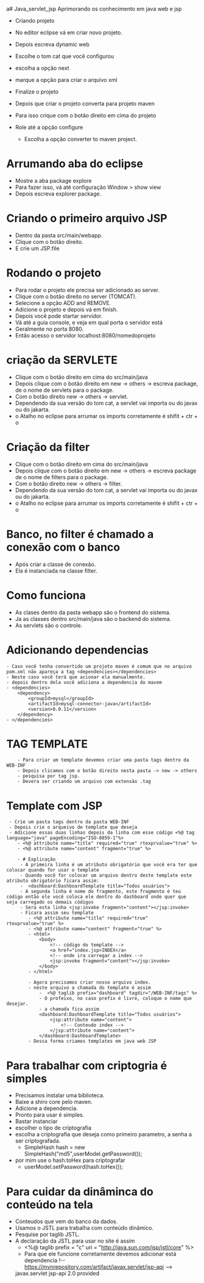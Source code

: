 a# Java_servlet_jsp
Aprimorando os conhecimento em java web e jsp

 - Criando projeto
  - No editor eclipse vá em criar novo projeto.
  - Depois escreva dynamic web
  - Escolhe o tom cat que você configurou
  - escolha a opção next
  - marque a opção para criar o arquivo xml
  - Finalize o projeto

 - Depois que criar o projeto converta para projeto maven
 - Para isso crique com o botão direito em cima do projeto
 - Role até a opção configure
    - Escolha a opção converter to maven project.

# Arrumando aba do eclipse
- Mostre a aba package explore
- Para fazer isso, vá até configuração Window > show view
- Depois escreva explorer package.

# Criando o primeiro arquivo JSP
 - Dentro da pasta src/main/webapp.
 - Clique com o botão direito.
 - E crie um JSP.file

 # Rodando o projeto
 - Para rodar o projeto ele precisa ser adicionado ao server.
 - Clique com o botão direito no server (TOMCAT).
 - Selecione a opção ADD and REMOVE.
 - Adicione o projeto e depois vá em finish.
 - Depois você pode startar servidor.
 - Vá até a guia console, e veja em qual porta o servidor está
 - Geralmente no porta 8080.
 - Então acesso o servidor localhost:8080/nomedoprojeto

 # criação da SERVLETE
  - Clique com o botão direito em cima do src/main/java
  - Depois clique com o botão direito em new -> others -> escreva package, de o nome de servlets para o package.
  - Com o botão direito new -> others -> servlet.
  - Dependendo da sua versão do tom cat, a servlet vai importa ou do javax ou do jakarta.
  - o Atalho no eclipse para arrumar os imports corretamente é shifit + ctr + o

  # Criação da filter
  - Clique com o botão direito em cima do src/main/java
  - Depois clique com o botão direito em new -> others -> escreva package de o nome de filters para o package.
  - Com o botão direito new -> others -> filter.
  - Dependendo da sua versão do tom cat, a servlet vai importa ou do javax ou do jakarta.
  - o Atalho no eclipse para arrumar os imports corretamente é shifit + ctr + o
  
  # Banco, no filter é chamado a conexão com o banco
  - Após criar a classe de conexão.
  - Ela é instanciada na classe filter.

  # Como funciona
  - As clases dentro da pasta webapp são o frontend do sistema.
  - Ja as classes dentro src/main/java são o backend do sistema.
  - As servlets são o controle.

  # Adicionando dependencias
    - Caso você tenha convertido um projeto maven é comum que no arquivo pom.xml não apareça a tag <dependencies></dependencies>
    - Neste caso você terá que acionar ela manualmente.
    - depois dentro dela você adiciona a dependencia do mavem 
    - <dependencies>
        <dependency>
            <groupId>mysql</groupId>
            <artifactId>mysql-connector-java</artifactId>
            <version>8.0.11</version>
        </dependency>
    - </dependencies>


  # TAG TEMPLATE
        - Para criar um template devemos criar uma pasta tags dentro da WEB-INF
        - Depois clicamos com o botão direito nesta pasta -> new -> others
        - pesquisa por tag jsp.
        - Devera ser criando um arquivo com extensão .tag

  # Template com JSP
     - Crie um pasta tags dentro da pasta WEB-INF
     - Depois crie o arqueivo de template que deseja
     - Adicione essas duas linhas depois da linha com esse código <%@ tag language="java" pageEncoding="ISO-8859-1"%>
        - <%@ attribute name="title" required="true" rtexprvalue="true" %>
        - <%@ attribute name="content" fragment="true" %>

        - # Explicação
         - A primeira linha é um atributo obrigatório que você era ter que colocar quando for usar o template
         - Quando você for colocar um arquivo dentro deste template este atributo obrigatório ficara assim:
         -  <dashboard:DashboardTemplate title="Todos usuários">
         - A segunda linha é nome do fragmento, este fragmento é teu código então ele você coloca ele dentro do dashboard onde quer que seja carregado os demais códigos
         - Sera esta linha <jsp:invoke fragment="content"></jsp:invoke>
         - Ficara assim seu template
            - <%@ attribute name="title" required="true" rtexprvalue="true" %>
            - <%@ attribute name="content" fragment="true" %>
            - <html>
                <body>
                    <!-- código do template -->
                    <a href="index.jsp>INDEX</a>
                    <!-- onde ira carregar a index -->
                    <jsp:invoke fragment="content"></jsp:invoke>
                </body> 
            - </html>

            - Agora precisamos criar nosso arquivo index.
            - neste arquivo a chamada do template é assim
                -  <%@ taglib prefix="dashboard" tagdir="/WEB-INF/tags" %>
                - O profeixo, no caso prefix é livre, coloque o nome que desejar.
                - a chamada fica assim
                <dashboard:DashboardTemplate title="Todos usuários">
 	                <jsp:attribute name="content"> 
                        <!-- Conteudo index -->
                    </jsp:attribute name="content"> 
                </dashboard:DashboardTemplate>
            - Dessa forma criamos templates em java web JSP

# Para trabalhar com criptogria é simples
- Precisamos instalar uma biblioteca.
- Baixe a shiro core pelo maven.
- Adicione a dependencia.
- Pronto para usar é simples.
- Bastar instanciar
- escolher o tipo de criptografia
- escolha a criptografia que deseja como primeiro parametro, a senha a ser criptografada.
    - SimpleHash hash = new SimpleHash("md5",userModel.getPassword());
- por mim use o hash.toHex para criptografar
     - userModel.setPassword(hash.toHex());

# Para cuidar da dinâminca do conteúdo na tela
 - Conteudos que vem do banco da dados.
 - Usamos o JSTL para trabalha com conteúdo dinâmico.
 - Pesquise por taglib JSTL.
 - A declaração da JSTL para usar no site é assim
    - <%@ taglib prefix = "c" uri = "http://java.sun.com/jsp/jstl/core" %>
    - Para que ele funcione corretamente devemos adicionar está dependencia
    !-- https://mvnrepository.com/artifact/javax.servlet/jsp-api -->
	<dependency>
	    <groupId>javax.servlet</groupId>
	    <artifactId>jsp-api</artifactId>
	    <version>2.0</version>
	    <scope>provided</scope>
	</dependency>
